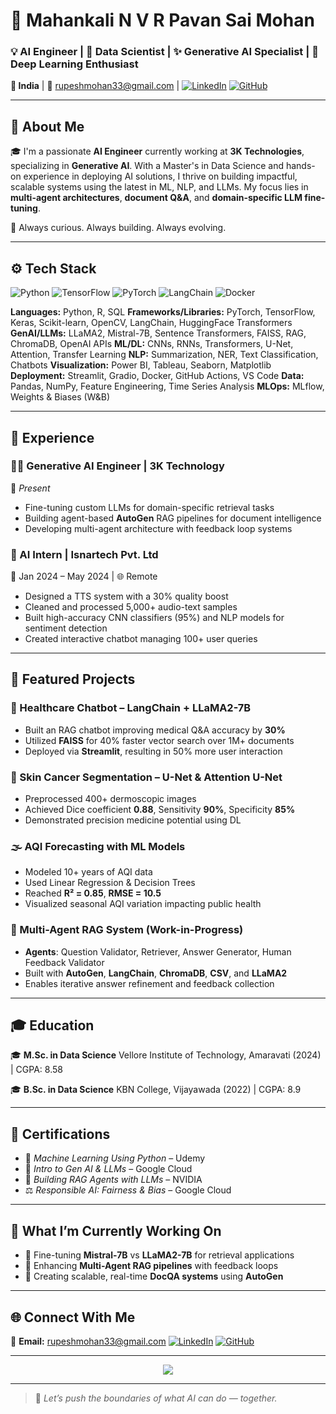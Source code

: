 # 👋 Mahankali N V R Pavan Sai Mohan

### 💡 AI Engineer | 🎯 Data Scientist | ✨ Generative AI Specialist | 🔬 Deep Learning Enthusiast

**📍 India** | 📧 [rupeshmohan33@gmail.com](mailto:rupeshmohan33@gmail.com) | 
[![LinkedIn](https://img.shields.io/badge/LinkedIn-blue?style=flat\&logo=linkedin)](https://www.linkedin.com/in/mahankali-mohan/) [![GitHub](https://img.shields.io/badge/GitHub-black?style=flat\&logo=github)](https://github.com/rupeshmohan33)

---

## 🚀 About Me

🎓 I'm a passionate **AI Engineer** currently working at **3K Technologies**, specializing in **Generative AI**. With a Master's in Data Science and hands-on experience in deploying AI solutions, I thrive on building impactful, scalable systems using the latest in ML, NLP, and LLMs. My focus lies in **multi-agent architectures**, **document Q\&A**, and **domain-specific LLM fine-tuning**.

🌟 Always curious. Always building. Always evolving.

---

## ⚙️ Tech Stack

![Python](https://img.shields.io/badge/Python-3670A0?style=for-the-badge\&logo=python\&logoColor=white)
![TensorFlow](https://img.shields.io/badge/TensorFlow-FF6F00?style=for-the-badge\&logo=tensorflow\&logoColor=white)
![PyTorch](https://img.shields.io/badge/PyTorch-EE4C2C?style=for-the-badge\&logo=pytorch\&logoColor=white)
![LangChain](https://img.shields.io/badge/LangChain-00C7B7?style=for-the-badge\&logo=data\:image/svg+xml;base64,\&logoColor=white)
![Docker](https://img.shields.io/badge/Docker-2496ED?style=for-the-badge\&logo=docker\&logoColor=white)

**Languages:** Python, R, SQL
**Frameworks/Libraries:** PyTorch, TensorFlow, Keras, Scikit-learn, OpenCV, LangChain, HuggingFace Transformers
**GenAI/LLMs:** LLaMA2, Mistral-7B, Sentence Transformers, FAISS, RAG, ChromaDB, OpenAI APIs
**ML/DL:** CNNs, RNNs, Transformers, U-Net, Attention, Transfer Learning
**NLP:** Summarization, NER, Text Classification, Chatbots
**Visualization:** Power BI, Tableau, Seaborn, Matplotlib
**Deployment:** Streamlit, Gradio, Docker, GitHub Actions, VS Code
**Data:** Pandas, NumPy, Feature Engineering, Time Series Analysis
**MLOps:** MLflow, Weights & Biases (W\&B)

---

## 💼 Experience

### 👨‍💻 Generative AI Engineer | **3K Technology**

📆 *Present*

* Fine-tuning custom LLMs for domain-specific retrieval tasks
* Building agent-based **AutoGen** RAG pipelines for document intelligence
* Developing multi-agent architecture with feedback loop systems

### 🧠 AI Intern | **Isnartech Pvt. Ltd**

📆 Jan 2024 – May 2024 | 🌐 Remote

* Designed a TTS system with a 30% quality boost
* Cleaned and processed 5,000+ audio-text samples
* Built high-accuracy CNN classifiers (95%) and NLP models for sentiment detection
* Created interactive chatbot managing 100+ user queries

---

## 🧪 Featured Projects

### 🏥 Healthcare Chatbot – **LangChain + LLaMA2-7B**

* Built an RAG chatbot improving medical Q\&A accuracy by **30%**
* Utilized **FAISS** for 40% faster vector search over 1M+ documents
* Deployed via **Streamlit**, resulting in 50% more user interaction

### 🧬 Skin Cancer Segmentation – **U-Net & Attention U-Net**

* Preprocessed 400+ dermoscopic images
* Achieved Dice coefficient **0.88**, Sensitivity **90%**, Specificity **85%**
* Demonstrated precision medicine potential using DL

### 🌫️ AQI Forecasting with ML Models

* Modeled 10+ years of AQI data
* Used Linear Regression & Decision Trees
* Reached **R² = 0.85**, **RMSE = 10.5**
* Visualized seasonal AQI variation impacting public health

### 🧠 Multi-Agent RAG System (Work-in-Progress)

* **Agents**: Question Validator, Retriever, Answer Generator, Human Feedback Validator
* Built with **AutoGen**, **LangChain**, **ChromaDB**, **CSV**, and **LLaMA2**
* Enables iterative answer refinement and feedback collection

---

## 🎓 Education

🎓 **M.Sc. in Data Science**
Vellore Institute of Technology, Amaravati (2024) | CGPA: 8.58

🎓 **B.Sc. in Data Science**
KBN College, Vijayawada (2022) | CGPA: 8.9

---

## 📜 Certifications

* 🧠 *Machine Learning Using Python* – Udemy
* 🤖 *Intro to Gen AI & LLMs* – Google Cloud
* 🧬 *Building RAG Agents with LLMs* – NVIDIA
* ⚖️ *Responsible AI: Fairness & Bias* – Google Cloud

---

## 🧩 What I’m Currently Working On

* 🔬 Fine-tuning **Mistral-7B** vs **LLaMA2-7B** for retrieval applications
* 🔁 Enhancing **Multi-Agent RAG pipelines** with feedback loops
* 🧠 Creating scalable, real-time **DocQA systems** using **AutoGen**

---

## 🌐 Connect With Me

📧 **Email:** [rupeshmohan33@gmail.com](mailto:rupeshmohan33@gmail.com)
[![LinkedIn](https://img.shields.io/badge/LinkedIn-blue?style=for-the-badge\&logo=linkedin)](https://www.linkedin.com/in/mahankali-mohan/)
[![GitHub](https://img.shields.io/badge/GitHub-black?style=for-the-badge\&logo=github)](https://github.com/rupeshmohan33)

---

<p align="center">
  <img src="https://readme-typing-svg.herokuapp.com/?lines=Passionate+AI+Engineer;Always+learning+new+things;Open+Source+Contributor;Let's+build+together!&center=true&width=1000&height=50">
</p>

---

> 🚀 *Let’s push the boundaries of what AI can do — together.*
